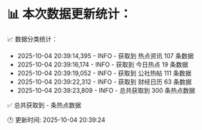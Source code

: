 📊 本次数据更新统计：
==========================

📈 数据分类统计：
- 2025-10-04 20:39:14,395 - INFO - 获取到 热点资讯 107 条数据
- 2025-10-04 20:39:16,174 - INFO - 获取到 今日热点 19 条数据
- 2025-10-04 20:39:19,052 - INFO - 获取到 公社热帖 111 条数据
- 2025-10-04 20:39:22,312 - INFO - 获取到 财经日历 63 条数据
- 2025-10-04 20:39:23,809 - INFO - 总共获取到 300 条热点数据

✅ 总共获取到 - 条热点数据

🕐 更新时间: 2025-10-04 20:39:24
